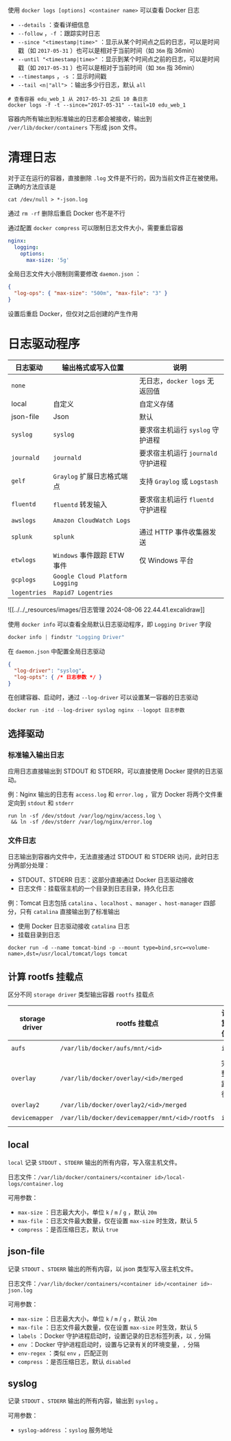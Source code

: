 使用 `docker logs [options] <container name>`  可以查看 Docker 日志
*  `--details` ：查看详细信息
*  `--follow` ，`-f` ：跟踪实时日志
*  `--since "<timestamp|time>"` ：显示从某个时间点之后的日志，可以是时间戳（如 `2017-05-31` ）也可以是相对于当前时间（如 `36m`  指 36min）
*  `--until "<timestamp|time>"` ：显示到某个时间点之前的日志，可以是时间戳（如 `2017-05-31` ）也可以是相对于当前时间（如 `36m`  指 36min）
*  `--timestamps` ，`-s` ：显示时间戳
*  `--tail <n|"all">` ：输出多少行日志，默认 `all` 

```shell
# 查看容器 edu_web_1 从 2017-05-31 之后 10 条日志
docker logs -f -t --since="2017-05-31" --tail=10 edu_web_1
```

容器内所有输出到标准输出的日志都会被接收，输出到 `/ver/lib/docker/containers`  下形成 json 文件。
# 清理日志

对于正在运行的容器，直接删除 `.log`  文件是不行的，因为当前文件正在被使用。正确的方法应该是

```shell
cat /dev/null > *-json.log
```

通过 `rm -rf`  删除后重启 Docker 也不是不行

通过配置 `docker compress`  可以限制日志文件大小，需要重启容器

```yaml
nginx:
  logging:
    options:
      max-size: '5g'
```

全局日志文件大小限制则需要修改 `daemon.json` ：

```json
{
  "log-ops": { "max-size": "500m", "max-file": "3" }
}
```

设置后重启 Docker，但仅对之后创建的产生作用
# 日志驱动程序

| 日志驱动             | 输出格式或写入位置                           | 说明                            |
| ---------------- | ----------------------------------- | ----------------------------- |
|  `none`        |                                     | 无日志，`docker logs`  无返回值      |
| local          | 自定义                                 | 自定义存储                         |
| json-file      | Json                                | 默认                            |
|  `syslog`      |  `syslog`                         | 要求宿主机运行 `syslog`  守护进程       |
|  `journald`    |  `journald`                       | 要求宿主机运行 `journald`  守护进程     |
|  `gelf`        |  `Graylog`  扩展日志格式端点              | 支持 `Graylog`  或 `Logstash`  |
|  `fluentd`     |  `fluentd`  转发输入                  | 要求宿主机运行 `fluentd`  守护进程      |
|  `awslogs`     |  `Amazon CloudWatch Logs`         |                               |
|  `splunk`      |  `splunk`                         | 通过 HTTP 事件收集器发送               |
|  `etwlogs`     |  `Windows`  事件跟踪 ETW 事件           | 仅 Windows 平台                  |
|  `gcplogs`     |  `Google Cloud Platform Logging`  |                               |
|  `logentries`  |  `Rapid7 Logentries`              |                               |

![[../../_resources/images/日志管理 2024-08-06 22.44.41.excalidraw]]

使用 `docker info`  可以查看全局默认日志驱动程序，即 `Logging Driver`  字段

```powershell
docker info | findstr "Logging Driver"
```

在 `daemon.json`  中配置全局日志驱动

```json
{
  "log-driver": "syslog",
  "log-opts": { /* 日志参数 */ }
}
```

在创建容器、启动时，通过 `--log-driver`  可以设置某一容器的日志驱动

```powershell
docker run -itd --log-driver syslog nginx --logopt 日志参数
```
## 选择驱动
### 标准输入输出日志

应用日志直接输出到 STDOUT 和 STDERR，可以直接使用 Docker 提供的日志驱动。

例：Nginx 输出的日志有 `access.log`  和 `error.log` ，官方 Docker 将两个文件重定向到 `stdout`  和 `stderr` 

```docker
run ln -sf /dev/stdout /var/log/nginx/access.log \
 && ln -sf /dev/stderr /var/log/nginx/error.log
```
### 文件日志

日志输出到容器内文件中，无法直接通过 STDOUT 和 STDERR 访问，此时日志分两部分处理：
* STDOUT、STDERR 日志：这部分直接通过 Docker 日志驱动接收
* 日志文件：挂载宿主机的一个目录到日志目录，持久化日志

例：Tomcat 日志包括 `catalina` 、`localhost` 、`manager` 、`host-manager`  四部分，只有 `catalina`  直接输出到了标准输出
* 使用 Docker 日志驱动接收 `catalina`  日志
* 挂载目录到日志

```shell
docker run -d --name tomcat-bind -p --mount type=bind,src=<volume-name>,dst=/usr/local/tomcat/logs tomcat
```
## 计算 rootfs 挂载点

区分不同 `storage driver`  类型输出容器 `rootfs`  挂载点

|storage driver|rootfs 挂载点|计算值|计算方法|
| ----------------| ---------------| ---------------------------------------| ---------------------------------|
| `aufs` | `/var/lib/docker/aufs/mnt/<id>` | `id` | `/var/lib/docker/image/aufs/layerdb/mounts/\>container-di\>mount-id` |
| `overlay` | `/var/lib/docker/overlay/<id>/merged` |完整路径<br />| `docker inspect -f {{ .GraphDriver.Data.MergedDir }} <container-id>` <br />|
| `overlay2` | `/var/lib/docker/overlay2/<id>/merged` |||
| `devicemapper` | `/var/lib/docker/devicemapper/mnt/<id>/rootfs` | `id` | `docker inspect -f {{ .GraphDriver.Data.DeviceName }} <container-id>` |
## local

 `local`  记录 `STDOUT` 、`STDERR`  输出的所有内容，写入宿主机文件。

日志文件：`/var/lib/docker/containers/<container id>/local-logs/container.log` 

可用参数：
*  `max-size` ：日志最大大小，单位 `k` / `m` / `g` ，默认 `20m` 
*  `max-file` ：日志文件最大数量，仅在设置 `max-size`  时生效，默认 5
*  `compress` ：是否压缩日志，默认 `true` 
## json-file

记录 `STDOUT` 、`STDERR`  输出的所有内容，以 json 类型写入宿主机文件。

日志文件：`/var/lib/docker/containers/<container id>/<container id>-json.log` 

可用参数：
*  `max-size` ：日志最大大小，单位 `k` / `m` / `g` ，默认 `20m` 
*  `max-file` ：日志文件最大数量，仅在设置 `max-size`  时生效，默认 5
*  `labels` ：Docker 守护进程启动时，设置记录的日志标签列表，以 `,`  分隔
*  `env` ：Docker 守护进程启动时，设置与记录有关的环境变量，`,`  分隔
*  `env-regex` ：类似 `env` ，匹配正则
*  `compress` ：是否压缩日志，默认 `disabled` 
## syslog

记录 `STDOUT` 、`STDERR`  输出的所有内容，输出到 `syslog` 。

可用参数：
*  `syslog-address` ：`syslog`  服务地址
